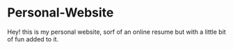# Personal-Website
Hey! this is my personal website, sorf of an online resume but with a little bit of fun added to it.
